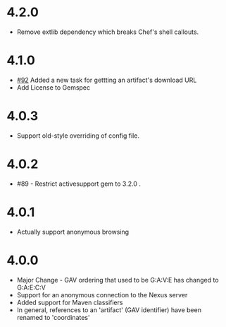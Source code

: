 # 4.2.0

* Remove extlib dependency which breaks Chef's shell callouts.

# 4.1.0

* [#92](https://github.com/RiotGames/nexus_cli/pull/92) Added a new task for gettting an artifact's download URL
* Add License to Gemspec

# 4.0.3

* Support old-style overriding of config file.

# 4.0.2

* #89 - Restrict activesupport gem to 3.2.0 .

# 4.0.1

* Actually support anonymous browsing

# 4.0.0

* Major Change - GAV ordering that used to be G:A:V:E has changed to G:A:E:C:V
* Support for an anonymous connection to the Nexus server
* Added support for Maven classifiers
* In general, references to an 'artifact' (GAV identifier) have been renamed to 'coordinates'
